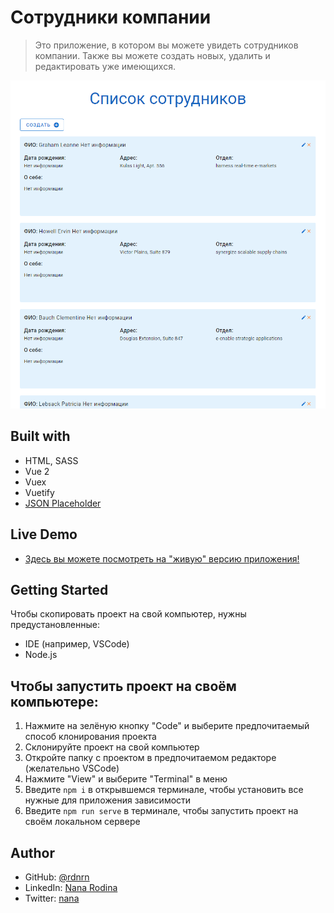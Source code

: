 # Сотрудники компании

> Это приложение, в котором вы можете увидеть сотрудников компании. Также вы можете создать новых, удалить и редактировать уже имеющихся.

<p align="center">
  <img src="./src/img/app-screenshot.png">
</p>

## Built with

- HTML, SASS
- Vue 2
- Vuex
- Vuetify
- [JSON Placeholder](https://jsonplaceholder.typicode.com/)

## Live Demo

- [Здесь вы можете посмотреть на "живую" версию приложения!](https://tranquil-klepon-a95796.netlify.app/)

## Getting Started

Чтобы скопировать проект на свой компьютер, нужны предустановленные:

- IDE (например, VSCode)
- Node.js

## Чтобы запустить проект на своём компьютере:

1. Нажмите на зелёную кнопку "Code" и выберите предпочитаемый способ клонирования проекта
2. Склонируйте проект на свой компьютер
3. Откройте папку с проектом в предпочитаемом редакторе (желательно VSCode)
4. Нажмите "View" и выберите "Terminal" в меню
5. Введите `npm i` в открывшемся терминале, чтобы установить все нужные для приложения зависимости
6. Введите `npm run serve` в терминале, чтобы запустить проект на своём локальном сервере

## Author

- GitHub: [@rdnrn](https://github.com/rdnrn)
- LinkedIn: [Nana Rodina](https://www.linkedin.com/in/arina-rodina-144612219/?locale=en_US)
- Twitter: [nana](https://twitter.com/rdnrn_nana)


